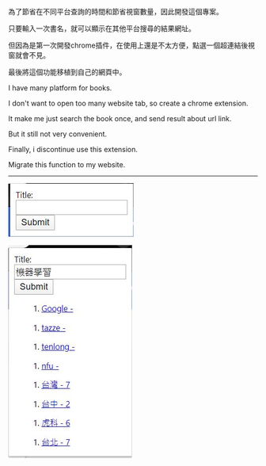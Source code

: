 為了節省在不同平台查詢的時間和節省視窗數量，因此開發這個專案。

只要輸入一次書名，就可以顯示在其他平台搜尋的結果網址。

但因為是第一次開發chrome插件，在使用上還是不太方便，點選一個超連結後視窗就會不見。

最後將這個功能移植到自己的網頁中。

I have many platform for books.

I don't want to open too many website tab, so create a chrome extension.

It make me just search the book once, and send result about url link.

But it still not very convenient.

Finally, i discontinue use this extension.

Migrate this function to my website.

* * *
![Input book name.](./img/1.JPG)


![Return url link.](./img/2.JPG)
